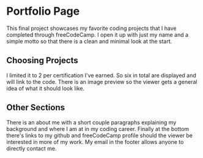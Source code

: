 # Portfolio Page
This final project showcases my favorite coding projects that I have completed through freeCodeCamp. I open it up with just my name and a simple motto so that there is a clean and minimal look at the start.

## Choosing Projects
I limited it to 2 per certification I've earned. So six in total are displayed and will link to the code. There is an image preview so the viewer gets a general idea of what it should look like.

## Other Sections
There is an about me with a short couple paragraphs explaining my background and where I am at in my coding career. Finally at the bottom there's links to my github and freeCodeCamp profile should the viewer be interested in more of my work. My email in the footer allows anyone to directly contact me.
